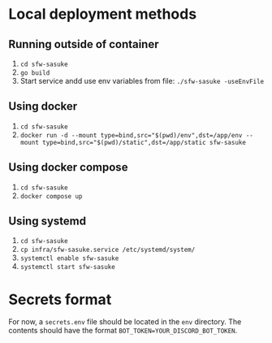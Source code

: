 # Local deployment methods

## Running outside of container
1. `cd sfw-sasuke`
2. `go build`
3. Start service andd use env variables from file: `./sfw-sasuke -useEnvFile`

## Using docker
1. `cd sfw-sasuke`
2. `docker run -d --mount type=bind,src="$(pwd)/env",dst=/app/env --mount type=bind,src="$(pwd)/static",dst=/app/static sfw-sasuke`

## Using docker compose
1. `cd sfw-sasuke`
2. `docker compose up`

## Using systemd
1. `cd sfw-sasuke`
2. `cp infra/sfw-sasuke.service /etc/systemd/system/`
3. `systemctl enable sfw-sasuke`
4. `systemctl start sfw-sasuke`

# Secrets format
For now, a `secrets.env` file should be located in the `env` directory. The contents should have the format `BOT_TOKEN=YOUR_DISCORD_BOT_TOKEN`.
